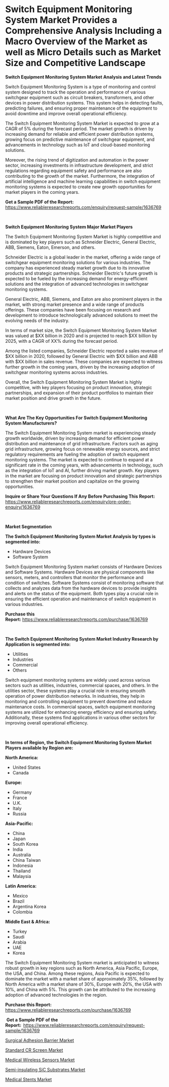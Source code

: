 <p><h1>Switch Equipment Monitoring System Market Provides a Comprehensive Analysis Including a Macro Overview of the Market as well as Micro Details such as Market Size and Competitive Landscape</h1></p><p><strong>Switch Equipment Monitoring System Market Analysis and Latest Trends</strong></p>
<p><p>Switch Equipment Monitoring System is a type of monitoring and control system designed to track the operation and performance of various switchgear equipment such as circuit breakers, transformers, and other devices in power distribution systems. This system helps in detecting faults, predicting failures, and ensuring proper maintenance of the equipment to avoid downtime and improve overall operational efficiency.</p><p>The Switch Equipment Monitoring System Market is expected to grow at a CAGR of 5% during the forecast period. The market growth is driven by increasing demand for reliable and efficient power distribution systems, growing focus on predictive maintenance of switchgear equipment, and advancements in technology such as IoT and cloud-based monitoring solutions. </p><p>Moreover, the rising trend of digitization and automation in the power sector, increasing investments in infrastructure development, and strict regulations regarding equipment safety and performance are also contributing to the growth of the market. Furthermore, the integration of artificial intelligence and machine learning capabilities in switch equipment monitoring systems is expected to create new growth opportunities for market players in the coming years.</p></p>
<p><strong>Get a Sample PDF of the Report:&nbsp;</strong> <a href="https://www.reliableresearchreports.com/enquiry/request-sample/1636769">https://www.reliableresearchreports.com/enquiry/request-sample/1636769</a></p>
<p>&nbsp;</p>
<p><strong>Switch Equipment Monitoring System Major Market Players</strong></p>
<p><p>The Switch Equipment Monitoring System Market is highly competitive and is dominated by key players such as Schneider Electric, General Electric, ABB, Siemens, Eaton, Emerson, and others. </p><p>Schneider Electric is a global leader in the market, offering a wide range of switchgear equipment monitoring solutions for various industries. The company has experienced steady market growth due to its innovative products and strategic partnerships. Schneider Electric's future growth is expected to be fueled by the increasing demand for energy-efficient solutions and the integration of advanced technologies in switchgear monitoring systems.</p><p>General Electric, ABB, Siemens, and Eaton are also prominent players in the market, with strong market presence and a wide range of products offerings. These companies have been focusing on research and development to introduce technologically advanced solutions to meet the evolving needs of the industry.</p><p>In terms of market size, the Switch Equipment Monitoring System Market was valued at $XX billion in 2020 and is projected to reach $XX billion by 2025, with a CAGR of XX% during the forecast period.</p><p>Among the listed companies, Schneider Electric reported a sales revenue of $XX billion in 2020, followed by General Electric with $XX billion and ABB with $XX billion in sales revenue. These companies are expected to witness further growth in the coming years, driven by the increasing adoption of switchgear monitoring systems across industries.</p><p>Overall, the Switch Equipment Monitoring System Market is highly competitive, with key players focusing on product innovation, strategic partnerships, and expansion of their product portfolios to maintain their market position and drive growth in the future.</p></p>
<p>&nbsp;</p>
<p><strong>What Are The Key Opportunities For Switch Equipment Monitoring System Manufacturers?</strong></p>
<p><p>The Switch Equipment Monitoring System market is experiencing steady growth worldwide, driven by increasing demand for efficient power distribution and maintenance of grid infrastructure. Factors such as aging grid infrastructure, growing focus on renewable energy sources, and strict regulatory requirements are fueling the adoption of switch equipment monitoring systems. The market is expected to continue to expand at a significant rate in the coming years, with advancements in technology, such as the integration of IoT and AI, further driving market growth. Key players in the market are focusing on product innovation and strategic partnerships to strengthen their market position and capitalize on the growing opportunities.</p></p>
<p><strong>Inquire or Share Your Questions If Any Before Purchasing This Report:</strong> <a href="https://www.reliableresearchreports.com/enquiry/pre-order-enquiry/1636769">https://www.reliableresearchreports.com/enquiry/pre-order-enquiry/1636769</a></p>
<p>&nbsp;</p>
<p><strong>Market Segmentation</strong></p>
<p><strong>The Switch Equipment Monitoring System Market Analysis by types is segmented into:</strong></p>
<p><ul><li>Hardware Devices</li><li>Software System</li></ul></p>
<p><p>Switch Equipment Monitoring System market consists of Hardware Devices and Software Systems. Hardware Devices are physical components like sensors, meters, and controllers that monitor the performance and condition of switches. Software Systems consist of monitoring software that collects and analyzes data from the hardware devices to provide insights and alerts on the status of the equipment. Both types play a crucial role in ensuring the efficient operation and maintenance of switch equipment in various industries.</p></p>
<p><strong>Purchase this Report:&nbsp;</strong><a href="https://www.reliableresearchreports.com/purchase/1636769">https://www.reliableresearchreports.com/purchase/1636769</a></p>
<p>&nbsp;</p>
<p><strong>The Switch Equipment Monitoring System Market Industry Research by Application is segmented into:</strong></p>
<p><ul><li>Utilities</li><li>Industries</li><li>Commercial</li><li>Others</li></ul></p>
<p><p>Switch equipment monitoring systems are widely used across various sectors such as utilities, industries, commercial spaces, and others. In the utilities sector, these systems play a crucial role in ensuring smooth operation of power distribution networks. In industries, they help in monitoring and controlling equipment to prevent downtime and reduce maintenance costs. In commercial spaces, switch equipment monitoring systems are utilized for enhancing energy efficiency and ensuring safety. Additionally, these systems find applications in various other sectors for improving overall operational efficiency.</p></p>
<p>&nbsp;</p>
<p><strong>In terms of Region, the Switch Equipment Monitoring System Market Players available by Region are:</strong></p>
<p>
    <p> <strong> North America: </strong>
        <ul>
            <li>United States</li>
            <li>Canada</li>
        </ul>
        </p> 
    <p> <strong> Europe: </strong>
        <ul>
            <li>Germany</li>
            <li>France</li>
            <li>U.K.</li>
            <li>Italy</li>
            <li>Russia</li>
        </ul>
        </p> 
    <p> <strong> Asia-Pacific: </strong>
        <ul>
            <li>China</li>
            <li>Japan</li>
            <li>South Korea</li>
            <li>India</li>
            <li>Australia</li>
            <li>China Taiwan</li>
            <li>Indonesia</li>
            <li>Thailand</li>
            <li>Malaysia</li>
        </ul>
        </p> 
    <p> <strong> Latin America: </strong>
        <ul>
            <li>Mexico</li>
            <li>Brazil</li>
            <li>Argentina Korea</li>
            <li>Colombia</li>
        </ul>
        </p> 
    <p> <strong> Middle East & Africa: </strong>
        <ul>
            <li>Turkey</li>
            <li>Saudi</li>
            <li>Arabia</li>
            <li>UAE</li>
            <li>Korea</li>
        </ul>
    </p>
    </p>
<p><p>The Switch Equipment Monitoring System market is anticipated to witness robust growth in key regions such as North America, Asia Pacific, Europe, the USA, and China. Among these regions, Asia Pacific is expected to dominate the market with a market share of approximately 35%, followed by North America with a market share of 30%, Europe with 20%, the USA with 10%, and China with 5%. This growth can be attributed to the increasing adoption of advanced technologies in the region.</p></p>
<p><strong>Purchase this Report: </strong><a href="https://www.reliableresearchreports.com/purchase/1636769">https://www.reliableresearchreports.com/purchase/1636769</a></p>
<p>&nbsp;<strong>Get a Sample PDF of the Report:&nbsp;&nbsp;</strong><a href="https://www.reliableresearchreports.com/enquiry/request-sample/1636769">https://www.reliableresearchreports.com/enquiry/request-sample/1636769</a></p>
<p><strong></strong></p>
<p><p><a href="https://medium.com/p/d55e4ac42d9f/edit">Surgical Adhesion Barrier Market</a></p><p><a href="https://github.com/Sinjinluong3e0awx2m195k76/Market-Research-Report-List-1/blob/main/standard-cr-screen-market.md">Standard CR Screen Market</a></p><p><a href="https://medium.com/p/f342c867355d/edit">Medical Wireless Sensors Market</a></p><p><a href="https://github.com/CliffMedina6/Market-Research-Report-List-3/blob/main/semi-insulating-sic-substrates-market.md">Semi-insulating SiC Substrates Market</a></p><p><a href="https://medium.com/@chiragreportprime/analyzing-medical-stents-market-global-industry-perspective-and-forecast-2024-to-2031-074dd354da53">Medical Stents Market</a></p></p>